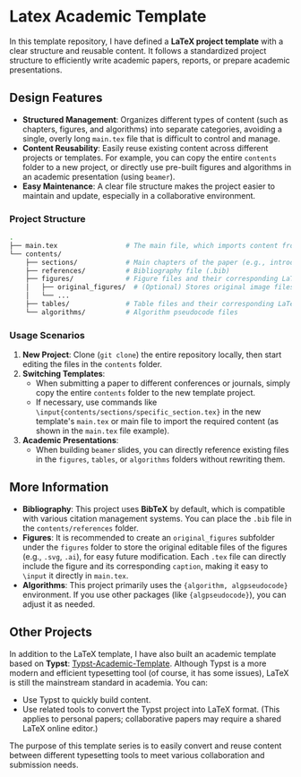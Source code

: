 # Latex Academic Template
In this template repository, I have defined a **LaTeX project template** with a clear structure and reusable content.
It follows a standardized project structure to efficiently write academic papers, reports, or prepare academic presentations.


## Design Features
- **Structured Management**: Organizes different types of content (such as chapters, figures, and algorithms) into separate categories, avoiding a single, overly long `main.tex` file that is difficult to control and manage.
- **Content Reusability**: Easily reuse existing content across different projects or templates. For example, you can copy the entire `contents` folder to a new project, or directly use pre-built figures and algorithms in an academic presentation (using `beamer`).
- **Easy Maintenance**: A clear file structure makes the project easier to maintain and update, especially in a collaborative environment.


### Project Structure
```bash
.
├── main.tex                 # The main file, which imports content from the contents folder
└── contents/
    ├── sections/            # Main chapters of the paper (e.g., introduction, methods, experiments)
    ├── references/          # Bibliography file (.bib)
    ├── figures/             # Figure files and their corresponding LaTeX code
    │   ├── original_figures/  # (Optional) Stores original image files (e.g., .svg, .ai)
    │   └── ...
    ├── tables/              # Table files and their corresponding LaTeX code
    └── algorithms/          # Algorithm pseudocode files
```


### Usage Scenarios
1. **New Project**: Clone (`git clone`) the entire repository locally, then start editing the files in the `contents` folder.
2. **Switching Templates**:
   - When submitting a paper to different conferences or journals, simply copy the entire `contents` folder to the new template project.
   - If necessary, use commands like `\input{contents/sections/specific_section.tex}` in the new template's `main.tex` or main file to import the required content (as shown in the `main.tex` file example).
3. **Academic Presentations**:
   - When building `beamer` slides, you can directly reference existing files in the `figures`, `tables`, or `algorithms` folders without rewriting them.


## More Information
- **Bibliography**: This project uses **BibTeX** by default, which is compatible with various citation management systems. You can place the `.bib` file in the `contents/references` folder.
- **Figures**: It is recommended to create an `original_figures` subfolder under the `figures` folder to store the original editable files of the figures (e.g., `.svg`, `.ai`), for easy future modification. Each `.tex` file can directly include the figure and its corresponding `caption`, making it easy to `\input` it directly in `main.tex`.
- **Algorithms**: This project primarily uses the `{algorithm, algpseudocode}` environment. If you use other packages (like `{algpseudocode}`), you can adjust it as needed.


## Other Projects
In addition to the LaTeX template, I have also built an academic template based on **Typst**: [Typst-Academic-Template](https://github.com/yuliu625/Yu-Typst-Academic-Template). Although Typst is a more modern and efficient typesetting tool (of course, it has some issues), LaTeX is still the mainstream standard in academia. You can:
- Use Typst to quickly build content.
- Use related tools to convert the Typst project into LaTeX format. (This applies to personal papers; collaborative papers may require a shared LaTeX online editor.)

The purpose of this template series is to easily convert and reuse content between different typesetting tools to meet various collaboration and submission needs.

